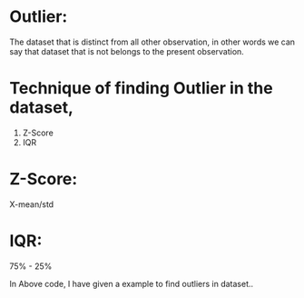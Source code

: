 # Outlier:
The dataset that is distinct from all other observation, in other words we can say that dataset that is not belongs to the present observation.

# Technique of finding Outlier in the dataset,
1) Z-Score
2) IQR

# Z-Score:
X-mean/std

# IQR:
75% - 25%

In Above code, I have given a example to find outliers in dataset..


